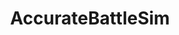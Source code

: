 ---
title: AccurateBattleSim
crosslinks:
- TABZ
- DankMemeArchive
- REEEEEEEEEE
- playertodev
- livven
- gaming
---
